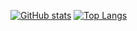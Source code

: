 [![GitHub stats](https://github-readme-stats.vercel.app/api?username=noridev&show_icons=true&theme=dark&bg_color=DEG,0D1117,161B22&hide_border=true)](https://github.com/noridev)
[![Top Langs](https://github-readme-stats.vercel.app/api/top-langs/?username=noridev&layout=compact&theme=dark&bg_color=DEG,0D1117,161B22&hide_border=true)](https://github.com/noridev?tab=repositories)
